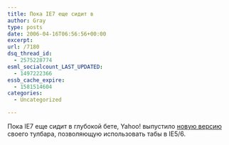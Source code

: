 ```yaml
---
title: Пока IE7 еще сидит в
author: Gray
type: posts
date: 2006-04-16T06:56:56+00:00
excerpt:
url: /7180
dsq_thread_id:
  - 2575228774
esml_socialcount_LAST_UPDATED:
  - 1497222366
essb_cache_expire:
  - 1581514604
categories:
  - Uncategorized

---
```








Пока IE7 еще сидит в глубокой бете, Yahoo! выпустило <a href="http://toolbar.yahoo.com/ie" target="_blank">новую версию</a> своего тулбара, позволяющую использовать табы в IE5/6.